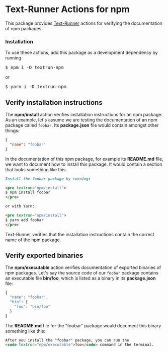 # Text-Runner Actions for npm

This package provides [Text-Runner](https://github.com/kevgo/text-runner)
actions for verifying the documentation of npm packages.

### Installation

To use these actions, add this package as a development dependency by running

<pre textrun="npm/install">
$ npm i -D textrun-npm
</pre>

or

<pre textrun="npm/install">
$ yarn i -D textrun-npm
</pre>

## Verify installation instructions

The <b textrun="action/name-full">npm/install</b> action verifies installation
instructions for an npm package. As an example, let's assume we are testing the
documentation of an npm package called `foobar`. <a textrun="create-file">Its
**package.json** file would contain amongst other things:

```json
{
  "name": "foobar"
}
```

</a>

<a textrun="create-file">

In the documentation of this npm package, for example its **README.md** file, we
want to document how to install this package. It would contain a section that
looks something like this:

```md
Install the foobar package by running:

<pre textrun="npm/install">
$ npm install foobar
</pre>

or with Yarn:

<pre textrun="npm/install">
$ yarn add foobar
</pre>
```

</a>

<a textrun="run-textrunner">

Text-Runner verifies that the installation instructions contain the correct name
of the npm package.

</a>

## Verify exported binaries

The <b textrun="action/name-full">npm/executable</b> action verifies
documentation of exported binaries of npm packages. Let's say the source code of
our `foobar` package contains an executable file
<b textrun="bundled-executable">bin/foo</b>, which is listed as a binary in its
<a textrun="create-file">**package.json** file:

```js
{
  "name": "foobar",
  "bin": {
    "foo": "bin/foo"
  }
}
```

</a>

<a textrun="append-file">

The **README.md** file for the "foobar" package would document this binary
something like this:

```md
After you install the "foobar" package, you can run the
<code textrun="npm/executable">foo</code> command in the terminal.
```

<a textrun="run-textrunner">
</a>
